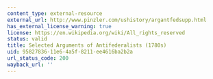 ```yaml
---
content_type: external-resource
external_url: http://www.pinzler.com/ushistory/argantfedsupp.html
has_external_license_warning: true
license: https://en.wikipedia.org/wiki/All_rights_reserved
status: valid
title: Selected Arguments of Antifederalists (1780s)
uid: 95827836-11e6-4a5f-8211-ee4616ba2b2a
url_status_code: 200
wayback_url: ''
---
```

